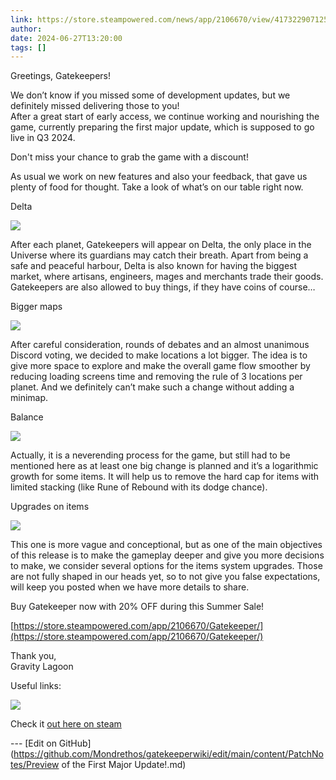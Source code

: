 ```yaml
---
link: https://store.steampowered.com/news/app/2106670/view/4173229071253804225
author: 
date: 2024-06-27T13:20:00
tags: []
---
```

Greetings, Gatekeepers!

  

We don’t know if you missed some of development updates, but we definitely missed delivering those to you!  
After a great start of early access, we continue working and nourishing the game, currently preparing the first major update, which is supposed to go live in Q3 2024.  
  
Don't miss your chance to grab the game with a discount!

  

As usual we work on new features and also your feedback, that gave us plenty of food for thought. Take a look of what’s on our table right now.

  

Delta

![](https://clan.akamai.steamstatic.com/images/42755050/3a3dd1560ff20431429af04c475fb5d242d2a282.png)  

After each planet, Gatekeepers will appear on Delta, the only place in the Universe where its guardians may catch their breath. Apart from being a safe and peaceful harbour, Delta is also known for having the biggest market, where artisans, engineers, mages and merchants trade their goods. Gatekeepers are also allowed to buy things, if they have coins of course…

  

Bigger maps

![](https://clan.akamai.steamstatic.com/images/42755050/f541118e618dceea6bc2d588f7b010386ccc1300.png)  

After careful consideration, rounds of debates and an almost unanimous Discord voting, we decided to make locations a lot bigger. The idea is to give more space to explore and make the overall game flow smoother by reducing loading screens time and removing the rule of 3 locations per planet. And we definitely can’t make such a change without adding a minimap.

  

Balance

![](https://clan.akamai.steamstatic.com/images/42755050/63453cd1fdecde3024bf5dc09199045762a37de9.png)  

Actually, it is a neverending process for the game, but still had to be mentioned here as at least one big change is planned and it’s a logarithmic growth for some items. It will help us to remove the hard cap for items with limited stacking (like Rune of Rebound with its dodge chance).

  

Upgrades on items

![](https://clan.akamai.steamstatic.com/images/42755050/bfcb262a83e6a14efd83b75f8091f1bfbf53863e.png)  

This one is more vague and conceptional, but as one of the main objectives of this release is to make the gameplay deeper and give you more decisions to make, we consider several options for the items system upgrades. Those are not fully shaped in our heads yet, so to not give you false expectations, will keep you posted when we have more details to share.

  

Buy Gatekeeper now with 20% OFF during this Summer Sale!

  
[https://store.steampowered.com/app/2106670/Gatekeeper/](https://store.steampowered.com/app/2106670/Gatekeeper/)  
  

Thank you,  
Gravity Lagoon  
  
Useful links:

  
[![](https://clan.akamai.steamstatic.com/images/42755050/d0a560fa78423e2e3e18c3294e8b4553dac70eb9.png)](https://steamcommunity.com/linkfilter/?u=https%3A%2F%2Fdiscord.gg%2FHkrp6AUa5S)

Check it [out here on steam](https://store.steampowered.com/news/app/2106670/view/4173229071253804225)

<!-- Make sure that the github edit button link is correct. This just means adding the parent and filename after the content folder in the URL -->

--- [Edit on GitHub](https://github.com/Mondrethos/gatekeeperwiki/edit/main/content/PatchNotes/Preview of the First Major Update!.md)